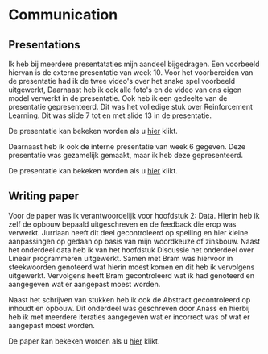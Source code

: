 # Communication

## Presentations

Ik heb bij meerdere presentataties mijn aandeel bijgedragen. Een voorbeeld hiervan is de externe presentatie van week 10. Voor het voorbereiden van de presentatie had ik de twee video's over het snake spel voorbeeld uitgewerkt, Daarnaast heb ik ook alle foto's en de video van ons eigen model verwerkt in de presentatie. Ook heb ik een gedeelte van de presentatie gepresenteerd. Dit was het volledige stuk over Reinforcement Learning. Dit was slide 7 tot en met slide 13 in de presentatie.

De presentatie kan bekeken worden als u [hier](https://github.com/BrianWolvers/ADS/blob/main/externe%20presentatie%20week%2010%20groep%206.pdf) klikt.

Daarnaast heb ik ook de interne presentatie van week 6 gegeven. Deze presentatie was gezamelijk gemaakt, maar ik heb deze gepresenteerd.

De presentatie kan bekeken worden als u [hier](https://github.com/BrianWolvers/ADS/blob/main/interne%20presentatie%20week%206%20groep%206.pdf) klikt.


## Writing paper

Voor de paper was ik verantwoordelijk voor hoofdstuk 2: Data. Hierin heb ik zelf de opbouw bepaald uitgeschreven en de feedback die erop was verwerkt. Jurriaan heeft dit deel gecontroleerd op spelling en hier kleine aanpassingen op gedaan op basis van mijn woordkeuze of zinsbouw. Naast het onderdeel data heb ik van het hoofdstuk Discussie het onderdeel over Lineair programmeren uitgewerkt. Samen met Bram was hiervoor in steekwoorden genoteerd wat hierin moest komen en dit heb ik vervolgens uitgewerkt. Vervolgens heeft Bram gecontroleerd wat ik had genoteerd en aangegeven wat er aangepast moest worden.

Naast het schrijven van stukken heb ik ook de Abstract gecontroleerd op inhoudt en opbouw. Dit onderdeel was geschreven door Anass en hierbij heb ik met meerdere iteraties aangegeven wat er incorrect was of wat er aangepast moest worden.

De paper kan bekeken worden als u [hier]() klikt.



